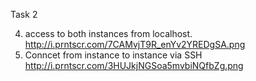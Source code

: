 Task 2 

4. access to both instances from localhost.
http://i.prntscr.com/7CAMvjT9R_enYv2YREDgSA.png
5. Conncet from instance to instance via SSH
http://i.prntscr.com/3HUJkjNGSoa5mvbiNQfbZg.png


